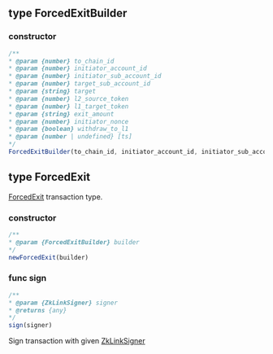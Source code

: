 ## type ForcedExitBuilder

### constructor

```javascript
/**
* @param {number} to_chain_id
* @param {number} initiator_account_id
* @param {number} initiator_sub_account_id
* @param {number} target_sub_account_id
* @param {string} target
* @param {number} l2_source_token
* @param {number} l1_target_token
* @param {string} exit_amount
* @param {number} initiator_nonce
* @param {boolean} withdraw_to_l1
* @param {number | undefined} [ts]
*/
ForcedExitBuilder(to_chain_id, initiator_account_id, initiator_sub_account_id, target_sub_account_id, target, l2_source_token, l1_target_token, exit_amount, initiator_nonce, withdraw_to_l1, ts)
```

## type ForcedExit
[ForcedExit](../../../api-and-sdk/data-types/transaction/forced\_exit.md) transaction type.

### constructor

```javascript
/**
* @param {ForcedExitBuilder} builder
*/
newForcedExit(builder)
```

### func sign

```javascript
/**
* @param {ZkLinkSigner} signer
* @returns {any}
*/
sign(signer)
```

Sign transaction with given [ZkLinkSigner](../signer.md#type-zklinksigner)
